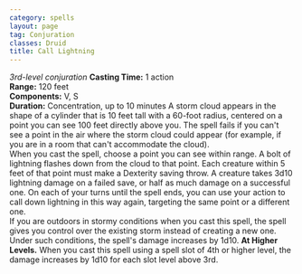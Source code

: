 ```yaml
---
category: spells
layout: page
tag: Conjuration
classes: Druid
title: Call Lightning 
---
```

_3rd-level conjuration_ 
**Casting Time:** 1 action    
**Range:** 120 feet   
**Components:** V, S    
**Duration:** Concentration, up to 10 minutes 
A storm cloud appears in the shape of a cylinder that is 10 feet tall with a 60-foot radius, centered on a point you can see 100 feet directly above you. The spell fails if you can't see a point in the air where the storm cloud could appear (for example, if you are in a room that can't accommodate the cloud).    
When you cast the spell, choose a point you can see within range. A bolt of lightning flashes down from the cloud to that point. Each creature within 5 feet of that point must make a Dexterity saving throw. A creature takes 3d10 lightning damage on a failed save, or half as much damage on a successful one. On each of your turns until the spell ends, you can use your action to call down lightning in this way again, targeting the same point or a different one.    
If you are outdoors in stormy conditions when you cast this spell, the spell gives you control over the existing storm instead of creating a new one. Under such conditions, the spell's damage increases by 1d10. 
**At Higher Levels.** When you cast this spell using a spell slot of 4th or higher level, the damage increases by 1d10 for each slot level above 3rd. 
